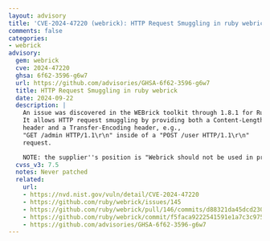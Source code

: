 ```yaml
---
layout: advisory
title: 'CVE-2024-47220 (webrick): HTTP Request Smuggling in ruby webrick'
comments: false
categories:
- webrick
advisory:
  gem: webrick
  cve: 2024-47220
  ghsa: 6f62-3596-g6w7
  url: https://github.com/advisories/GHSA-6f62-3596-g6w7
  title: HTTP Request Smuggling in ruby webrick
  date: 2024-09-22
  description: |
    An issue was discovered in the WEBrick toolkit through 1.8.1 for Ruby.
    It allows HTTP request smuggling by providing both a Content-Length
    header and a Transfer-Encoding header, e.g.,
    "GET /admin HTTP/1.1\r\n" inside of a "POST /user HTTP/1.1\r\n"
    request.

    NOTE: the supplier''s position is "Webrick should not be used in production."
  cvss_v3: 7.5
  notes: Never patched
  related:
    url:
    - https://nvd.nist.gov/vuln/detail/CVE-2024-47220
    - https://github.com/ruby/webrick/issues/145
    - https://github.com/ruby/webrick/pull/146/commits/d88321da45dcd230ac2b4585cad4833d6d5e8841
    - https://github.com/ruby/webrick/commit/f5faca9222541591e1a7c3c97552ebb0c92733c7
    - https://github.com/advisories/GHSA-6f62-3596-g6w7
---
```

